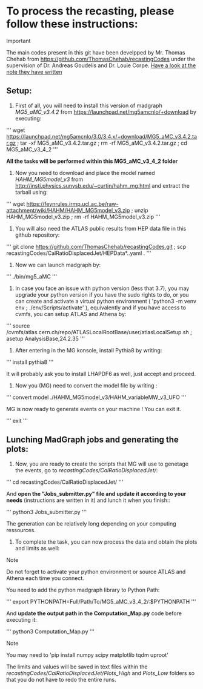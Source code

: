 

# To process the recasting, please follow these instructions:

> [!IMPORTANT]
> The main codes present in this git have been develpped by Mr. Thomas Chehab from https://github.com/ThomasChehab/recastingCodes under the supervision of Dr. Andreas Goudelis and Dr. Louie Corpe. [Have a look at the note they have written](./Notes_on_recasting_the_ATLAS_search_for_neutral_LLPs.pdf)

## Setup:

1. First of all, you will need to install this version of madgraph *MG5_aMC_v3.4.2* from https://launchpad.net/mg5amcnlo/+download by executing:

'''
wget https://launchpad.net/mg5amcnlo/3.0/3.4.x/+download/MG5_aMC_v3.4.2.tar.gz ; tar -xf MG5_aMC_v3.4.2.tar.gz ; rm -rf MG5_aMC_v3.4.2.tar.gz ; cd MG5_aMC_v3_4_2
'''

**All the tasks will be performed within this MG5_aMC_v3_4_2 folder**

1. Now you need to download and place the model named *HAHM_MG5model_v3* from http://insti.physics.sunysb.edu/~curtin/hahm_mg.html and extract the tarball using: 

'''
wget https://feynrules.irmp.ucl.ac.be/raw-attachment/wiki/HAHM/HAHM_MG5model_v3.zip ; unzip HAHM_MG5model_v3.zip ; rm -rf HAHM_MG5model_v3.zip
'''

1. You will also need the ATLAS public results from HEP data file in this github repository:

'''
git clone https://github.com/ThomasChehab/recastingCodes.git ; scp recastingCodes/CalRatioDisplacedJet/HEPData*..yaml .
'''

1. Now we can launch madgraph by: 

'''
./bin/mg5_aMC
'''

1. In case you face an issue with python version (less that 3.7), you may upgrade your python version if you have the sudo rights to do, or you can create and activate a virtual python environment ( 'python3 -m venv env ; ./env/Scripts/activate' ), equivalently and if you have access to cvmfs, you can setup ATLAS and Athena by: 

'''
source /cvmfs/atlas.cern.ch/repo/ATLASLocalRootBase/user/atlasLocalSetup.sh ; asetup AnalysisBase,24.2.35
'''

1. After entering in the MG konsole, install Pythia8 by writing:

'''
install pythia8
'''

It will probably ask you to install LHAPDF6 as well, just accept and proceed.

1. Now you (MG) need to convert the model file by writing :

'''
convert model ./HAHM_MG5model_v3/HAHM_variableMW_v3_UFO
'''

MG is now ready to generate events on your machine ! You can exit it.

'''
exit
'''

## Lunching MadGraph jobs and generating the plots:

1. Now, you are ready to create the scripts that MG will use to genetage the events, go to *recastingCodes/CalRatioDisplacedJet/*:

'''
cd recastingCodes/CalRatioDisplacedJet/
'''

And **open the "Jobs_submitter.py" file and update it according to your needs** (instructions are written in it) and lunch it when you finish::

'''
python3 Jobs_submitter.py
'''

The generation can be relatively long depending on your computing ressources. 

1. To complete the task, you can now process the data and obtain the plots and limits as well:


> [!NOTE]
> Do not forget to activate your python environment or source ATLAS and Athena each time you connect.

You need to add the python madgraph library to Python Path:

'''
export PYTHONPATH=Full/Path/To/MG5_aMC_v3_4_2/:$PYTHONPATH
'''

And **update the output path in the Computation_Map.py** code before executing it: 

'''
python3 Computation_Map.py
'''

> [!NOTE]
> You may need to 'pip install numpy scipy matplotlib tqdm uproot'

The limits and values will be saved in text files within the *recastingCodes/CalRatioDisplacedJet/Plots_High* and *Plots_Low* folders so that you do not have to redo the entire runs.


